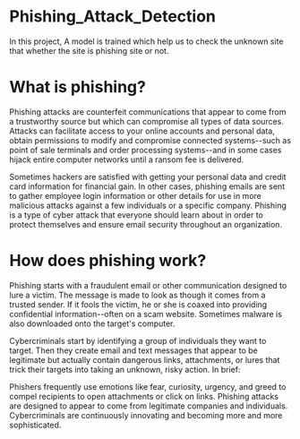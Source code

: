 # Phishing_Attack_Detection
In this project, A model is trained which help us to check the unknown site that whether the site is phishing site or not.

# What is phishing?
Phishing attacks are counterfeit communications that appear to come from a trustworthy source but which can compromise all types of data sources. Attacks can facilitate access to your online accounts and personal data, obtain permissions to modify and compromise connected systems--such as point of sale terminals and order processing systems--and in some cases hijack entire computer networks until a ransom fee is delivered.

Sometimes hackers are satisfied with getting your personal data and credit card information for financial gain. In other cases, phishing emails are sent to gather employee login information or other details for use in more malicious attacks against a few individuals or a specific company. Phishing is a type of cyber attack that everyone should learn about in order to protect themselves and ensure email security throughout an organization.

# How does phishing work?
Phishing starts with a fraudulent email or other communication designed to lure a victim. The message is made to look as though it comes from a trusted sender. If it fools the victim, he or she is coaxed into providing confidential information--often on a scam website. Sometimes malware is also downloaded onto the target's computer.

Cybercriminals start by identifying a group of individuals they want to target. Then they create email and text messages that appear to be legitimate but actually contain dangerous links, attachments, or lures that trick their targets into taking an unknown, risky action. In brief:

Phishers frequently use emotions like fear, curiosity, urgency, and greed to compel recipients to open attachments or click on links.
Phishing attacks are designed to appear to come from legitimate companies and individuals.
Cybercriminals are continuously innovating and becoming more and more sophisticated.
